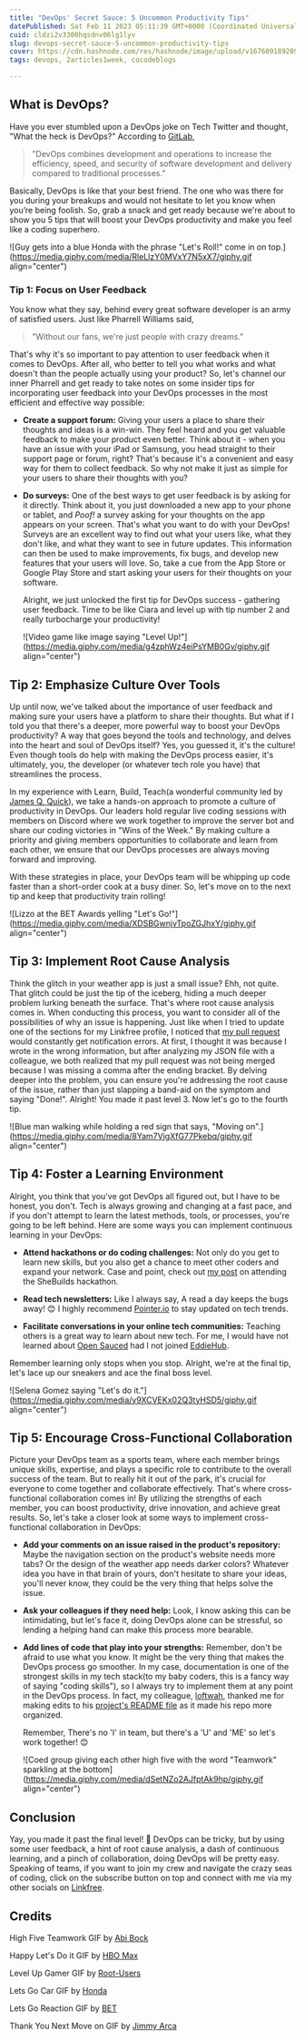 ```yaml
---
title: "DevOps' Secret Sauce: 5 Uncommon Productivity Tips"
datePublished: Sat Feb 11 2023 05:11:39 GMT+0000 (Coordinated Universal Time)
cuid: cldzi2v3300hqsdnv06lg1lyv
slug: devops-secret-sauce-5-uncommon-productivity-tips
cover: https://cdn.hashnode.com/res/hashnode/image/upload/v1676091892098/a3e37837-baad-4815-842c-4b09c2ab659e.png
tags: devops, 2articles1week, cocodeblogs

---
```


## What is DevOps?

Have you ever stumbled upon a DevOps joke on Tech Twitter and thought, "What the heck is DevOps?" According to [GitLab](https://about.gitlab.com/topics/devops/),

> "DevOps combines development and operations to increase the efficiency, speed, and security of software development and delivery compared to traditional processes."

Basically, DevOps is like that your best friend. The one who was there for you during your breakups and would not hesitate to let you know when you’re being foolish. So, grab a snack and get ready because we're about to show you 5 tips that will boost your DevOps productivity and make you feel like a coding superhero.

![Guy gets into a blue Honda with the phrase "Let's Roll!" come in on top.](https://media.giphy.com/media/RleLlzY0MVxY7N5xX7/giphy.gif align="center")

### Tip 1: Focus on User Feedback

You know what they say, behind every great software developer is an army of satisfied users. Just like Pharrell Williams said,

> "Without our fans, we're just people with crazy dreams."

That's why it's so important to pay attention to user feedback when it comes to DevOps. After all, who better to tell you what works and what doesn't than the people actually using your product? So, let's channel our inner Pharrell and get ready to take notes on some insider tips for incorporating user feedback into your DevOps processes in the most efficient and effective way possible:

* **Create a support forum:** Giving your users a place to share their thoughts and ideas is a win-win. They feel heard and you get valuable feedback to make your product even better. Think about it - when you have an issue with your iPad or Samsung, you head straight to their support page or forum, right? That's because it's a convenient and easy way for them to collect feedback. So why not make it just as simple for your users to share their thoughts with you?
    
* **Do surveys:** One of the best ways to get user feedback is by asking for it directly. Think about it, you just downloaded a new app to your phone or tablet, and *Poof!* a survey asking for your thoughts on the app appears on your screen. That's what you want to do with your DevOps! Surveys are an excellent way to find out what your users like, what they don't like, and what they want to see in future updates. This information can then be used to make improvements, fix bugs, and develop new features that your users will love. So, take a cue from the App Store or Google Play Store and start asking your users for their thoughts on your software.
    
    Alright, we just unlocked the first tip for DevOps success - gathering user feedback. Time to be like Ciara and level up with tip number 2 and really turbocharge your productivity!
    
    ![Video game like image saying "Level Up!"](https://media.giphy.com/media/g4zphWz4eiPsYMB0Gv/giphy.gif align="center")
    

## Tip 2: Emphasize Culture Over Tools

Up until now, we've talked about the importance of user feedback and making sure your users have a platform to share their thoughts. But what if I told you that there's a deeper, more powerful way to boost your DevOps productivity? A way that goes beyond the tools and technology, and delves into the heart and soul of DevOps itself? Yes, you guessed it, it's the culture! Even though tools do help with making the DevOps process easier, it's ultimately, you, the developer (or whatever tech role you have) that streamlines the process.

In my experience with Learn, Build, Teach(a wonderful community led by [James Q. Quick](https://www.jamesqquick.com/)), we take a hands-on approach to promote a culture of productivity in DevOps. Our leaders hold regular live coding sessions with members on Discord where we work together to improve the server bot and share our coding victories in "Wins of the Week." By making culture a priority and giving members opportunities to collaborate and learn from each other, we ensure that our DevOps processes are always moving forward and improving.

With these strategies in place, your DevOps team will be whipping up code faster than a short-order cook at a busy diner. So, let's move on to the next tip and keep that productivity train rolling!

![Lizzo at the BET Awards yelling "Let's Go!"](https://media.giphy.com/media/XDSBGwnjvTpoZGJhxY/giphy.gif align="center")

## Tip 3: Implement Root Cause Analysis

Think the glitch in your weather app is just a small issue? Ehh, not quite. That glitch could be just the tip of the iceberg, hiding a much deeper problem lurking beneath the surface. That's where root cause analysis comes in. When conducting this process, you want to consider all of the possibilities of why an issue is happening. Just like when I tried to update one of the sections for my Linkfree profile, I noticed that [my pull request](https://github.com/EddieHubCommunity/LinkFree/pull/2123) would constantly get notification errors. At first, I thought it was because I wrote in the wrong information, but after analyzing my JSON file with a colleague, we both realized that my pull request was not being merged because I was missing a comma after the ending bracket. By delving deeper into the problem, you can ensure you're addressing the root cause of the issue, rather than just slapping a band-aid on the symptom and saying "Done!". Alright! You made it past level 3. Now let's go to the fourth tip.

![Blue man walking while holding a red sign that says, "Moving on".](https://media.giphy.com/media/8Yam7VjgXfG77Pkebq/giphy.gif align="center")

## Tip 4: Foster a Learning Environment

Alright, you think that you've got DevOps all figured out, but I have to be honest, you don't. Tech is always growing and changing at a fast pace, and if you don't attempt to learn the latest methods, tools, or processes, you're going to be left behind. Here are some ways you can implement continuous learning in your DevOps:

* **Attend hackathons or do coding challenges:** Not only do you get to learn new skills, but you also get a chance to meet other coders and expand your network. Case and point, check out [my post](https://hashnode.com/post/clcues1dk020w64nv7qu65uk3) on attending the SheBuilds hackathon.
    
* **Read tech newsletters:** Like I always say, A read a day keeps the bugs away! 😊 I highly recommend [Pointer.io](https://www.pointer.io/) to stay updated on tech trends.
    
* **Facilitate conversations in your online tech communities:** Teaching others is a great way to learn about new tech. For me, I would have not learned about [Open Sauced](https://opensauced.pizza/) had I not joined [EddieHub](https://www.eddiehub.org/?r_done=1).
    

Remember learning only stops when you stop. Alright, we're at the final tip, let's lace up our sneakers and ace the final boss level.

![Selena Gomez saying "Let's do it."](https://media.giphy.com/media/y9XCVEKx02Q3tyHSD5/giphy.gif align="center")

## Tip 5: Encourage Cross-Functional Collaboration

Picture your DevOps team as a sports team, where each member brings unique skills, expertise, and plays a specific role to contribute to the overall success of the team. But to really hit it out of the park, it's crucial for everyone to come together and collaborate effectively. That's where cross-functional collaboration comes in! By utilizing the strengths of each member, you can boost productivity, drive innovation, and achieve great results. So, let's take a closer look at some ways to implement cross-functional collaboration in DevOps:

* **Add your comments on an issue raised in the product's repository:** Maybe the navigation section on the product's website needs more tabs? Or the design of the weather app needs darker colors? Whatever idea you have in that brain of yours, don't hesitate to share your ideas, you'll never know, they could be the very thing that helps solve the issue.
    
* **Ask your colleagues if they need help:** Look, I know asking this can be intimidating, but let's face it, doing DevOps alone can be stressful, so lending a helping hand can make this process more bearable.
    
* **Add lines of code that play into your strengths:** Remember, don't be afraid to use what you know. It might be the very thing that makes the DevOps process go smoother. In my case, documentation is one of the strongest skills in my tech stack(to my baby coders, this is a fancy way of saying "coding skills"), so I always try to implement them at any point in the DevOps process. In fact, my colleague, [loftwah](https://linkfree.eddiehub.io/loftwah), thanked me for making edits to his [project's README file](https://github.com/loftwah/linux-for-pirates) as it made his repo more organized.
    
    Remember, There's no 'I' in team, but there's a 'U' and 'ME' so let's work together! 😊
    
    ![Coed group giving each other high five with the word "Teamwork" sparkling at the bottom](https://media.giphy.com/media/dSetNZo2AJfptAk9hp/giphy.gif align="center")
    

## Conclusion

Yay, you made it past the final level! 🥳 DevOps can be tricky, but by using some user feedback, a hint of root cause analysis, a dash of continuous learning, and a pinch of collaboration, doing DevOps will be pretty easy. Speaking of teams, if you want to join my crew and navigate the crazy seas of coding, click on the subscribe button on top and connect with me via my other socials on [Linkfree](https://linkfree.eddiehub.io/CBID2).

## Credits

High Five Teamwork GIF by [Abi Bock](https://media.giphy.com/media/dSetNZo2AJfptAk9hp/giphy.gif)

Happy Let's Do it GIF by [HBO Max](https://media.giphy.com/media/y9XCVEKx02Q3tyHSD5/giphy.gif)

Level Up Gamer GIF by [Root-Users](https://media.giphy.com/media/g4zphWz4eiPsYMB0Gv/giphy.gif)

Lets Go Car GIF by [Honda](https://media.giphy.com/media/RleLlzY0MVxY7N5xX7/giphy.gif)

Lets Go Reaction GIF by [BET](https://media.giphy.com/media/XDSBGwnjvTpoZGJhxY/giphy.gif)

Thank You Next Move on GIF by [Jimmy Arca](https://media.giphy.com/media/8Yam7VjgXfG77Pkebq/giphy.gif)